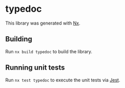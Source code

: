 # typedoc

This library was generated with [Nx](https://nx.dev).

## Building

Run `nx build typedoc` to build the library.

## Running unit tests

Run `nx test typedoc` to execute the unit tests via [Jest](https://jestjs.io).

